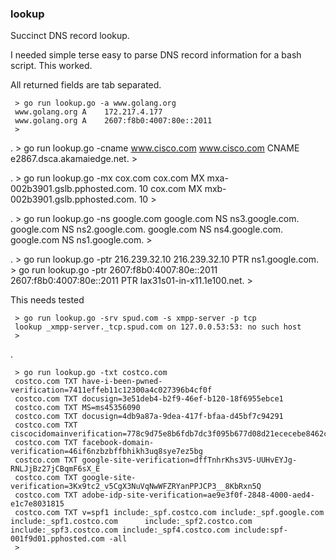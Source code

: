 ### lookup

Succinct DNS record lookup.

I needed simple terse easy to parse DNS record information for a bash script. This worked.

All returned fields are tab separated.


     > go run lookup.go -a www.golang.org
     www.golang.org	A	 172.217.4.177
     www.golang.org	A	 2607:f8b0:4007:80e::2011
     >

.
     > go run lookup.go -cname www.cisco.com
     www.cisco.com	CNAME	 e2867.dsca.akamaiedge.net.
     >

.
     > go run lookup.go -mx cox.com
     cox.com	MX	mxa-002b3901.gslb.pphosted.com.	 10
     cox.com	MX	mxb-002b3901.gslb.pphosted.com.	 10
     >

.
     > go run lookup.go -ns google.com
     google.com	NS	ns3.google.com.
     google.com	NS	ns2.google.com.
     google.com	NS	ns4.google.com.
     google.com	NS	ns1.google.com.
     >

.
     > go run lookup.go -ptr 216.239.32.10
     216.239.32.10	PTR	ns1.google.com.
     > go run lookup.go -ptr 2607:f8b0:4007:80e::2011
     2607:f8b0:4007:80e::2011	PTR	lax31s01-in-x11.1e100.net.
     >

This needs tested

     > go run lookup.go -srv spud.com -s xmpp-server -p tcp
     lookup _xmpp-server._tcp.spud.com on 127.0.0.53:53: no such host
     >
.

     > go run lookup.go -txt costco.com
     costco.com	TXT	have-i-been-pwned-verification=7411effeb11c12300a4c027396b4cf0f
     costco.com	TXT	docusign=3e51deb4-b2f9-46ef-b120-18f6955ebce1
     costco.com	TXT	MS=ms45356090
     costco.com	TXT	docusign=4db9a87a-9dea-417f-bfaa-d45bf7c94291
     costco.com	TXT	ciscocidomainverification=778c9d75e8b6fdb7dc3f095b677d08d21ececebe8462cb691c377eb0c061c825
     costco.com	TXT	facebook-domain-verification=46if6nzbzbffbhikh3uq8sye7ez5bg
     costco.com	TXT	google-site-verification=dffTnhrKhs3V5-UUHvEYJg-RNLJjBz27jCBqmF6sX_E
     costco.com	TXT	google-site-verification=3Kx9tc2_v5CgX3NuVqNwWFZRYanPPJCP3__8KbRxn5Q
     costco.com	TXT	adobe-idp-site-verification=ae9e3f0f-2848-4000-aed4-e1c7e8031815
     costco.com	TXT	v=spf1 include:_spf.costco.com include:_spf.google.com include:_spf1.costco.com      include:_spf2.costco.com include:_spf3.costco.com include:_spf4.costco.com include:spf-001f9d01.pphosted.com -all
     >

